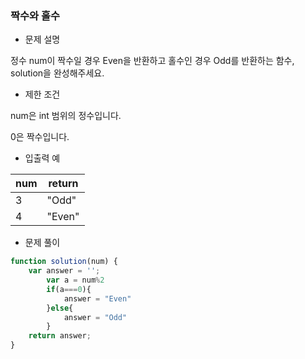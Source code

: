 ### 짝수와 홀수

- 문제 설명

정수 num이 짝수일 경우 Even을 반환하고 홀수인 경우 Odd를 반환하는 함수, solution을 완성해주세요.



- 제한 조건

num은 int 범위의 정수입니다.

0은 짝수입니다.



- 입출력 예

| num  | return |
| ---- | ------ |
| 3    | "Odd"  |
| 4    | "Even" |



- 문제 풀이

```javascript
function solution(num) {
    var answer = '';
        var a = num%2
        if(a===0){
            answer = "Even"
        }else{
            answer = "Odd"
        }
    return answer;
}
```

